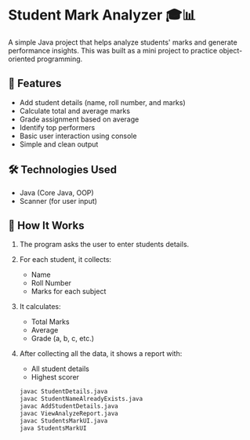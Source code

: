 # Student Mark Analyzer 🎓📊

A simple Java project that helps analyze students' marks and generate performance insights. This was built as a mini project to practice object-oriented programming. 

## 📌 Features

- Add student details (name, roll number,  and marks)
- Calculate total and average marks
- Grade assignment based on average
- Identify top performers
- Basic user interaction using console
- Simple and clean output

## 🛠️ Technologies Used

- Java (Core Java, OOP)
- Scanner (for user input)

## 🧠 How It Works

1. The program asks the user to enter students details.
2. For each student, it collects:
   - Name
   - Roll Number
   - Marks for each subject
3. It calculates:
   - Total Marks
   - Average
   - Grade (a, b, c, etc.)
4. After collecting all the data, it shows a report with:
   - All student details
   - Highest scorer



   ```bash
   javac StudentDetails.java
   javac StudentNameAlreadyExists.java
   javac AddStudentDetails.java
   javac ViewAnalyzeReport.java
   javac StudentsMarkUI.java
   java StudentsMarkUI
